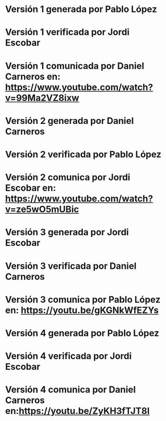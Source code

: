 # Versión 1 generada por Pablo López
# Versión 1 verificada por Jordi Escobar
# Versión 1 comunicada por Daniel Carneros en: https://www.youtube.com/watch?v=99Ma2VZ8ixw
# Versión 2 generada por Daniel Carneros 
# Versión 2 verificada por Pablo López
# Versión 2 comunica por Jordi Escobar en: https://www.youtube.com/watch?v=ze5wO5mUBic
# Versión 3 generada por Jordi Escobar 
# Versión 3 verificada por Daniel Carneros
# Versión 3 comunica por Pablo López en: https://youtu.be/gKGNkWfEZYs
# Versión 4 generada por Pablo López 
# Versión 4 verificada por Jordi Escobar
# Versión 4 comunica por Daniel Carneros en:https://youtu.be/ZyKH3fTJT8I

